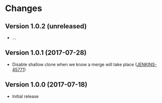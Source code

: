 # Changes

<!-- Each version newest first -->

<!-- Template:

## Version X.Y.Z (yyyy-MM-dd)

* details

-->

## Version 1.0.2 (unreleased)

* ...

## Version 1.0.1 (2017-07-28)

* Disable shallow clone when we know a merge will take place ([JENKINS-45771](https://issues.jenkins-ci.org/browse/JENKINS-45771))

## Version 1.0.0 (2017-07-18)

* Initial release
